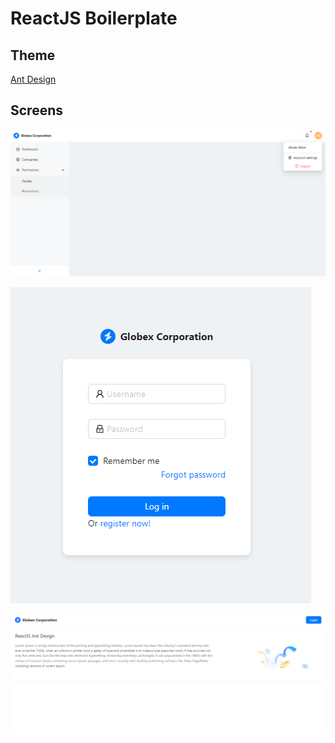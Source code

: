 # ReactJS Boilerplate

## Theme
[Ant Design](https://ant.design/components/overview)

## Screens
![Dashboard](https://github.com/askynet/reactjs-boilerplate/blob/dfc5173d071f5aea6017eef5f13d6b86de057c51/public/dashboard.png)

![Login](https://github.com/askynet/reactjs-boilerplate/blob/dfc5173d071f5aea6017eef5f13d6b86de057c51/public/login.png)

![Welcome](https://github.com/askynet/reactjs-boilerplate/blob/dfc5173d071f5aea6017eef5f13d6b86de057c51/public/welcome.png)